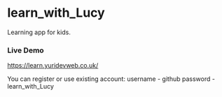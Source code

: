 # learn_with_Lucy
Learning app for kids.

### Live Demo
https://learn.yuridevweb.co.uk/

You can register or use existing account:
username - github
password - learn_with_Lucy
